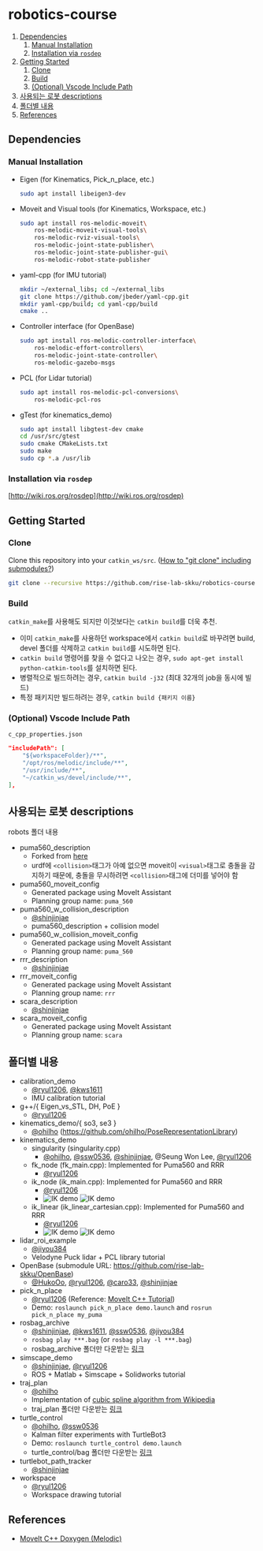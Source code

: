 # robotics-course

1. [Dependencies](#dependencies)
   1. [Manual Installation](#manual-installation)
   2. [Installation via `rosdep`](#installation-via-rosdep)
2. [Getting Started](#getting-started)
   1. [Clone](#clone)
   2. [Build](#build)
   3. [(Optional) Vscode Include Path](#optional-vscode-include-path)
3. [사용되는 로봇 descriptions](#사용되는-로봇-descriptions)
4. [폴더별 내용](#폴더별-내용)
5. [References](#references)

## Dependencies

### Manual Installation

- Eigen (for Kinematics, Pick_n_place, etc.)

  ```sh
  sudo apt install libeigen3-dev
  ```

- Moveit and Visual tools (for Kinematics, Workspace, etc.)

  ```sh
  sudo apt install ros-melodic-moveit\
      ros-melodic-moveit-visual-tools\
      ros-melodic-rviz-visual-tools\
      ros-melodic-joint-state-publisher\
      ros-melodic-joint-state-publisher-gui\
      ros-melodic-robot-state-publisher
  ```

- yaml-cpp (for IMU tutorial)

  ```sh
  mkdir ~/external_libs; cd ~/external_libs
  git clone https://github.com/jbeder/yaml-cpp.git
  mkdir yaml-cpp/build; cd yaml-cpp/build
  cmake ..
  ```

- Controller interface (for OpenBase)

  ```sh
  sudo apt install ros-melodic-controller-interface\
      ros-melodic-effort-controllers\
      ros-melodic-joint-state-controller\
      ros-melodic-gazebo-msgs
  ```

- PCL (for Lidar tutorial)

  ```sh
  sudo apt install ros-melodic-pcl-conversions\
      ros-melodic-pcl-ros
  ```

- gTest (for kinematics_demo)

  ```sh
  sudo apt install libgtest-dev cmake
  cd /usr/src/gtest
  sudo cmake CMakeLists.txt
  sudo make
  sudo cp *.a /usr/lib
  ```

### Installation via `rosdep`

[http://wiki.ros.org/rosdep](http://wiki.ros.org/rosdep)

## Getting Started

### Clone

Clone this repository into your `catkin_ws/src`. ([How to "git clone" including submodules?](https://stackoverflow.com/questions/3796927/how-to-git-clone-including-submodules))

```sh
git clone --recursive https://github.com/rise-lab-skku/robotics-course.git
```

### Build

`catkin_make`를 사용해도 되지만 이것보다는 `catkin build`를 더욱 추천.

- 이미 `catkin_make`를 사용하던 workspace에서 `catkin build`로 바꾸려면 build, devel 폴더를 삭제하고 `catkin build`를 시도하면 된다.
- `catkin build` 명령어를 찾을 수 없다고 나오는 경우, `sudo apt-get install python-catkin-tools`를 설치하면 된다.
- 병렬적으로 빌드하려는 경우, `catkin build -j32` (최대 32개의 job을 동시에 빌드)
- 특정 패키지만 빌드하려는 경우, `catkin build {패키지 이름}`

### (Optional) Vscode Include Path

`c_cpp_properties.json`

```json
"includePath": [
    "${workspaceFolder}/**",
    "/opt/ros/melodic/include/**",
    "/usr/include/**",
    "~/catkin_ws/devel/include/**",
],
```

## 사용되는 로봇 descriptions

robots 폴더 내용

- puma560_description
  - Forked from [here](https://github.com/nimasarli/puma560_description)
  - urdf에 `<collision>`태그가 아예 없으면 moveit이 `<visual>`태그로 충돌을 감지하기 때문에, 충돌을 무시하려면 `<collision>`태그에 더미를 넣어야 함
- puma560_moveit_config
  - Generated package using MoveIt Assistant
  - Planning group name: `puma_560`
- puma560_w_collision_description
  - [@shinjinjae](https://github.com/shinjinjae)
  - puma560_description + collision model
- puma560_w_collision_moveit_config
  - Generated package using MoveIt Assistant
  - Planning group name: `puma_560`
- rrr_description
  - [@shinjinjae](https://github.com/shinjinjae)
- rrr_moveit_config
  - Generated package using MoveIt Assistant
  - Planning group name: `rrr`
- scara_description
  - [@shinjinjae](https://github.com/shinjinjae)
- scara_moveit_config
  - Generated package using MoveIt Assistant
  - Planning group name: `scara`

## 폴더별 내용

- calibration_demo
  - [@ryul1206](https://github.com/ryul1206), [@kws1611](https://github.com/rladntjd)
  - IMU calibration tutorial
- g++/{ Eigen_vs_STL, DH, PoE }
  - [@ryul1206](https://github.com/ryul1206)
- kinematics_demo/{ so3, se3 }
  - [@ohilho](https://github.com/ohilho) (https://github.com/ohilho/PoseRepresentationLibrary)
- kinematics_demo
  - singularity (singularity.cpp)
    - [@ohilho](https://github.com/ohilho), [@ssw0536](https://github.com/ssw0536), [@shinjinjae](https://github.com/shinjinjae), @Seung Won Lee, [@ryul1206](https://github.com/ryul1206)
  - fk_node (fk_main.cpp): Implemented for Puma560 and RRR
    - [@ryul1206](https://github.com/ryul1206)
  - ik_node (ik_main.cpp): Implemented for Puma560 and RRR
    - [@ryul1206](https://github.com/ryul1206)
    - ![IK demo](./img/ik_2022-01-13_184153.jpg) ![IK demo](./img/ik_rrr_2022-01-14.jpg)
  - ik_linear (ik_linear_cartesian.cpp): Implemented for Puma560 and RRR
    - [@ryul1206](https://github.com/ryul1206)
    - ![IK demo](./img/ik_linear_2022-01-13_213403.jpg) ![IK demo](./img/ik_rrr_linear_2022-01-14.jpg)
- lidar_roi_example
  - [@jiyou384](https://github.com/jiyou384)
  - Velodyne Puck lidar + PCL library tutorial
- OpenBase (submodule URL: https://github.com/rise-lab-skku/OpenBase)
  - [@HukoOo](https://github.com/HukoOo), [@ryul1206](https://github.com/ryul1206), [@caro33](https://github.com/caro33), [@shinjinjae](https://github.com/shinjinjae)
- pick_n_place
  - [@ryul1206](https://github.com/ryul1206) (Reference: [MoveIt C++ Tutorial](https://github.com/ros-planning/moveit_tutorials/blob/melodic-devel/doc/move_group_interface/src/move_group_interface_tutorial.cpp))
  - Demo: `roslaunch pick_n_place demo.launch` and `rosrun pick_n_place my_puma`
- rosbag_archive
  - [@shinjinjae](https://github.com/shinjinjae), [@kws1611](https://github.com/rladntjd), [@ssw0536](https://github.com/ssw0536), [@jiyou384](https://github.com/jiyou384)
  - `rosbag play ***.bag` (or `rosbag play -l ***.bag`)
  - rosbag_archive 폴더만 다운받는 [링크](https://minhaskamal.github.io/DownGit/#/home?url=https://github.com/rise-lab-skku/robotics-course/tree/main/rosbag_archive)
- simscape_demo
  - [@shinjinjae](https://github.com/shinjinjae), [@ryul1206](https://github.com/ryul1206)
  - ROS + Matlab + Simscape + Solidworks tutorial
- traj_plan
  - [@ohilho](https://github.com/ohilho)
  - Implementation of [cubic spline algorithm from Wikipedia](https://en.wikipedia.org/wiki/Spline_(mathematics)#Algorithm_for_computing_natural_cubic_splines)
  - traj_plan 폴더만 다운받는 [링크](https://minhaskamal.github.io/DownGit/#/home?url=https://github.com/rise-lab-skku/robotics-course/tree/main/traj_plan)
- turtle_control
  - [@ohilho](https://github.com/ohilho), [@ssw0536](https://github.com/ssw0536)
  - Kalman filter experiments with TurtleBot3
  - Demo: `roslaunch turtle_control demo.launch`
  - turtle_control/bag 폴더만 다운받는 [링크](https://minhaskamal.github.io/DownGit/#/home?url=https://github.com/rise-lab-skku/robotics-course/tree/main/turtle_control/bag)
- turtlebot_path_tracker
  - [@shinjinjae](https://github.com/shinjinjae)
- workspace
  - [@ryul1206](https://github.com/ryul1206)
  - Workspace drawing tutorial

## References

- [MoveIt C++ Doxygen (Melodic)](https://docs.ros.org/en/melodic/api/moveit_core/html/cpp/index.html)
